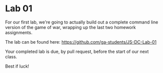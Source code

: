 # Lab 01
For our first lab, we're going to actually build out a complete command line version of the game of war, wrapping up the last two homework assignments.

The lab can be found here: https://github.com/ga-students/JS-DC-Lab-01

Your completed lab is due, by pull request, before the start of our next class.

Best if luck!
